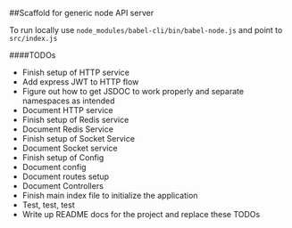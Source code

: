 ##Scaffold for generic node API server

To run locally use `node_modules/babel-cli/bin/babel-node.js` and point to `src/index.js`

####TODOs

  - Finish setup of HTTP service
  - Add express JWT to HTTP flow
  - Figure out how to get JSDOC to work properly and separate namespaces as intended
  - Document HTTP service
  - Finish setup of Redis service
  - Document Redis Service
  - Finish setup of Socket Service
  - Document Socket service
  - Finish setup of Config
  - Document config
  - Document routes setup
  - Document Controllers
  - Finish main index file to initialize the application
  - Test, test, test
  - Write up README docs for the project and replace these TODOs